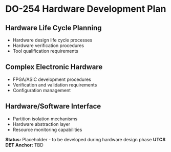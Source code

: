 # DO-254 Hardware Development Plan

## Hardware Life Cycle Planning
- Hardware design life cycle processes
- Hardware verification procedures
- Tool qualification requirements

## Complex Electronic Hardware
- FPGA/ASIC development procedures
- Verification and validation requirements
- Configuration management

## Hardware/Software Interface
- Partition isolation mechanisms
- Hardware abstraction layer
- Resource monitoring capabilities

**Status:** Placeholder - to be developed during hardware design phase
**UTCS DET Anchor:** TBD